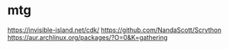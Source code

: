 # mtg

https://invisible-island.net/cdk/
https://github.com/NandaScott/Scrython
https://aur.archlinux.org/packages/?O=0&K=gathering
